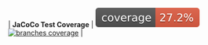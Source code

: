 | __JaCoCo Test Coverage__ | 
[![coverage](https://raw.githubusercontent.com/jjjzy/Message/master/.github/badges/jacoco.svg)](https://github.com/jjjzy/Message/actions/workflows/build.yml) 
[![branches coverage](https://raw.githubusercontent.com/pfctgeorge/Message/master/.github/badges/branches.svg)](https://github.com/jjjzy/Message/actions/workflows/build.yml)  |
